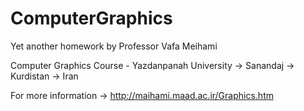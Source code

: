 # ComputerGraphics
Yet another homework by Professor Vafa Meihami

Computer Graphics Course - Yazdanpanah University -> Sanandaj -> Kurdistan -> Iran

For more information -> http://maihami.maad.ac.ir/Graphics.htm
